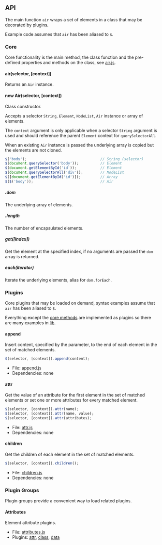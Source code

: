 ## API

The main function `air` wraps a set of elements in a class that may be decorated by plugins.

Example code assumes that `air` has been aliased to `$`.

### Core

Core functionality is the main method, the class function and the pre-defined properties and methods on the class, see [air.js](/lib/air.js).

#### air(selector, [context])

Returns an `Air` instance.

#### new Air(selector, [context])

Class constructor.

Accepts a selector `String`, `Element`, `NodeList`, `Air` instance or array of elements.

The `context` argument is only applicable when a selector `String` argument is used and should reference the parent `Element` context for `querySelectorAll`.

When an existing `Air` instance is passed the underlying array is copied but the elements are not cloned.

```javascript
$('body');                                  // String (selector)
$(document.querySelector('body'));          // Element
$(document.getElementById('id'));           // Element
$(document.querySelectorAll('div'));        // NodeList
$([document.getElementById('id')]);         // Array
$($('body'));                               // Air
```

##### .dom

The underlying array of elements.

##### .length

The number of encapsulated elements.

##### get([index])

Get the element at the specified index, if no arguments are passed the `dom` array is returned.

##### each(iterator)

Iterate the underlying elements, alias for `dom.forEach`.

### Plugins

Core plugins that may be loaded on demand, syntax examples assume that `air` has been aliased to `$`.

Everything except the [core methods](#core) are implemented as plugins so there are many examples in [lib](/lib).

#### append

Insert content, specified by the parameter, to the end of each element in the set of matched elements.

```javascript
$(selector, [context]).append(content);
```

* File: [append.js](/lib/append.js)
* Dependencies: none

#### attr

Get the value of an attribute for the first element in the set of matched elements or set one or more attributes for every matched element.

```javascript
$(selector, [context]).attr(name);
$(selector, [context]).attr(name, value);
$(selector, [context]).attr(attributes);
```

* File: [attr.js](/lib/attr.js)
* Dependencies: none

#### children

Get the children of each element in the set of matched elements.

```javascript
$(selector, [context]).children();
```

* File: [children.js](/lib/children.js)
* Dependencies: none

### Plugin Groups

Plugin groups provide a convenient way to load related plugins.

#### Attributes

Element attribute plugins.

* File: [attributes.js](/lib/attributes.js)
* Plugins: [attr](#attr), [class](#class), [data](#data)

